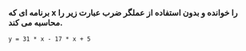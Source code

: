 ### برنامه ای که x را خوانده و بدون استفاده از عملگر ضرب عبارت زیر را محاسبه می کند.

```
y = 31 * x - 17 * x + 5
```